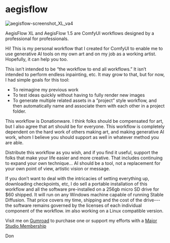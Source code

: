 # aegisflow
![aegisflow-screenshot_XL_va4](https://github.com/aegis72/aegisflow/assets/118572301/2f07517d-b236-424c-96ee-ebc587812523)


AegisFlow XL and AegisFlow 1.5 are ComfyUI workflows designed by a professional for professionals.

Hi! This is my personal workflow that I created for ComfyUI to enable me to use generative AI tools on my own art and on my job as a working artist. 
Hopefully, it can help you too.

This isn’t intended to be “the workflow to end all workflows.” It isn’t intended to perform endless inpainting, etc. It may grow to that, but for now, I had simple goals for this tool:

+ To reimagine my previous work
+ To test ideas quickly without having to fully render new images
+ To generate multiple related assets in a ”project” style workflow, and then automatically name and associate them with each other in a project folder.

This workflow is Donationware. I think folks should be compensated for art, but I also agree that art should be for everyone. This workflow is completely dependent on the hard work of others making art, and making generative AI work, whom I believe you should support as well in whatever method you are able. 

Distribute this workflow as you wish, and if you find it useful, support the folks that make your life easier and more creative. That includes continuing to expand your own technique... AI should be a tool, not a replacement for your own point of view, artistic vision or message.

If you don’t want to deal with the intricacies of setting everything up, downloading checkpoints, etc, I do sell a portable installation of this workflow  and all the software pre-installed on a 256gb micro SD drive for $60 shipped. It will run on any Windows machine capable of running Stable Diffusion. That price covers my time, shipping and the cost of the drive---the software remains governed by the licenses of each individual component of the workflow. im also working on a Linux compatible version.

Visit me on [Gumroad](https://majorstudio.gumroad.com/l/aegisflowUSB) to purchase one or support my efforts with a [Major Studio Membership](https://majorstudio.gumroad.com/l/members)


Don


